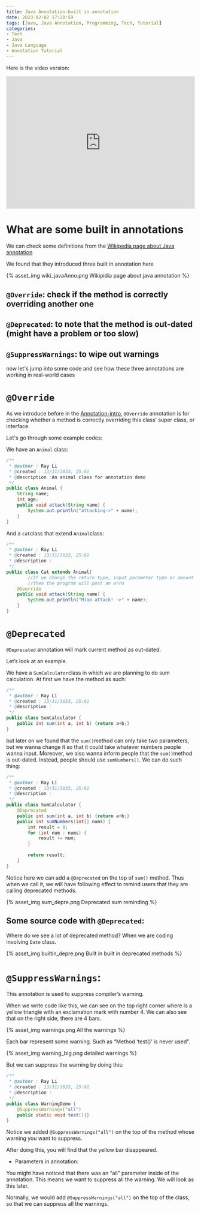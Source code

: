 ```yaml
---
title: Java Annotation-built in annotation
date: 2023-02-02 17:20:59
tags: [Java, Java Annotation, Programming, Tech, Tutorial]
categories:
- Tech
- Java
- Java Language
- Annotation Tutorial
---
```

Here is the video version:

<div style="position: relative; width: 100%; padding-bottom: 70%;">
  <iframe src="https://www.youtube.com/embed/DPzwfhlGf-c" style="position: absolute; top: 0; left: 0; width: 100%; height: 100%;" frameborder="0" allow="accelerometer; autoplay; clipboard-write; encrypted-media; gyroscope; picture-in-picture" allowfullscreen></iframe>
</div>

# What are some built in annotations

We can check some definitions from the [Wikipedia page about Java annotation](https://en.wikipedia.org/wiki/Java_annotation)

We found that they introduced three built in annotation here

{% asset_img wiki_javaAnno.png Wikipidia page about java annotation %}

## `@Override`: check if the method is correctly overriding another one

## `@Deprecated`: to note that the method is out-dated (might have a problem or too slow)

## `@SuppressWarnings`: to wipe out warnings

now let's jump into some code and see how these three annotations are working in real-world cases

# `@Override`

As we introduce before in the [Annotation-intro](https://slray.com/2023/02/02/What-is-Java-Annotation-intro/), `@Override` annotation is for checking whether a method is correctly overriding this class’ super class, or interface. 

Let's go through some example codes:

We have an `Animal` class:

```java
/**
 * @author : Ray Li
 * @created : 13/31/3033, 25:61
 * @description :An animal class for annotation demo
 */
public class Animal {
    String name;
    int age;
    public void attack(String name) {
        System.out.println("attacking->" + name);
    }
}
```

And a `cat`class that extend `Animal`class:

```java
/**
 * @author : Ray Li
 * @created : 13/31/3033, 25:61
 * @description :
 */
public class Cat extends Animal{
		//If we change the return type, input parameter type or amount
		//then the program will post an erro
    @Override
    public void attack(String name) {
        System.out.println("Miao attack! ->" + name);
    }
}
```

# `@Deprecated`

`@Deprecated` annotation will mark current method as out-dated. 

Let’s look at an example. 

We have a `SumCalculator`class in which we are planning to do sum calculation. At first we have the method as such:

```java
/**
 * @author : Ray Li
 * @created : 13/31/3033, 25:61
 * @description :
 */
public class SumCalculator {
    public int sum(int a, int b) {return a+b;}
}
```

but later on we found that the `sum()`method can only take two parameters, but we wanna change it so that it could take whatever numbers people wanna input. Moreover, we also wanna inform people that the `sum()`method is out-dated. Instead, people should use `sumNumbers()`. We can do such thing:

```java
/**
 * @author : Ray Li
 * @created : 13/31/3033, 25:61
 * @description :
 */
public class SumCalculator {
    @Deprecated
    public int sum(int a, int b) {return a+b;}
    public int sumNumbers(int[] nums) {
        int result = 0;
        for (int num : nums) {
            result += num;
        }
        
        return result;
    }
}
```

Notice here we can add a `@Deprecated` on the top of `sum()` method. Thus when we call it, we will have following effect to remind users that they are calling deprecated methods.

{% asset_img sum_depre.png Deprecated sum reminding %}

## Some source code with `@Deprecated`:

Where do we see a lot of deprecated method? When we are coding involving `Date` class.

{% asset_img builtin_depre.png Built in built in deprecated methods %}

# `@SuppressWarnings`:

This annotation is used to suppress compiler’s warning.

When we write code like this, we can see on the top right corner where is a yellow triangle with an exclamation mark with number 4. We can also see that on the right side, there are 4 bars.

{% asset_img warnings.png All the warnings %}

Each bar represent some warning. Such as “Method ‘test()’ is never used”. 

{% asset_img warning_big.png detailed warnings %}

But we can suppress the warning by doing this:

```java
/**
 * @author : Ray Li
 * @created : 13/31/3033, 25:61
 * @description :
 */
public class WarningDemo {
    @SuppressWarnings("all")
    public static void test(){}
}
```

Notice we added `@SuppressWarnings("all")` on the top of the method whose warning you want to suppress.

After doing this, you will find that the yellow bar disappeared.

- Parameters in annotation:

You might have noticed that there was an “all” parameter inside of the annotation. This means we want to suppress all the warning. We will look as this later.

Normally, we would add `@SuppressWarnings("all")` on the top of the class, so that we can suppress all the warnings.
